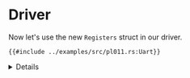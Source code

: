 # Driver

Now let's use the new `Registers` struct in our driver.

```rust,editable,compile_fail
{{#include ../examples/src/pl011.rs:Uart}}
```

<details>

- The driver no longer needs any unsafe code!
- `UniqueMmioPointer` is a wrapper around a raw pointer to an MMIO device or
  register. The caller of `UniqueMmioPointer::new` promises that it is valid and
  unique for the given lifetime, so it can provide safe methods to read and
  write fields.
- Note that `Uart::new` is now safe; `UniqueMmioPointer::new` is unsafe instead.
- These MMIO accesses are generally a wrapper around `read_volatile` and
  `write_volatile`, though on aarch64 they are instead implemented in assembly
  to work around a bug where the compiler can emit instructions that prevent
  MMIO virtualization.
- The `field!` and `field_shared!` macros internally use `&raw mut` and
  `&raw const` to get pointers to individual fields without creating an
  intermediate reference, which would be unsound.
- `field!` needs a mutable reference to a `UniqueMmioPointer`, and returns a
  `UniqueMmioPointer` that allows reads with side effects and writes.
- `field_shared!` works with a shared reference to either a `UniqueMmioPointer`
  or a `SharedMmioPointer`. It returns a `SharedMmioPointer` that only allows
  pure reads.

</details>
